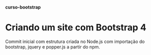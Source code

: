 #### curso-bootstrap

# Criando um site com Bootstrap 4

Commit inicial com estrutura criada no Node.js com importação do bootstrap, jquery e popper.js a partir do npm.

